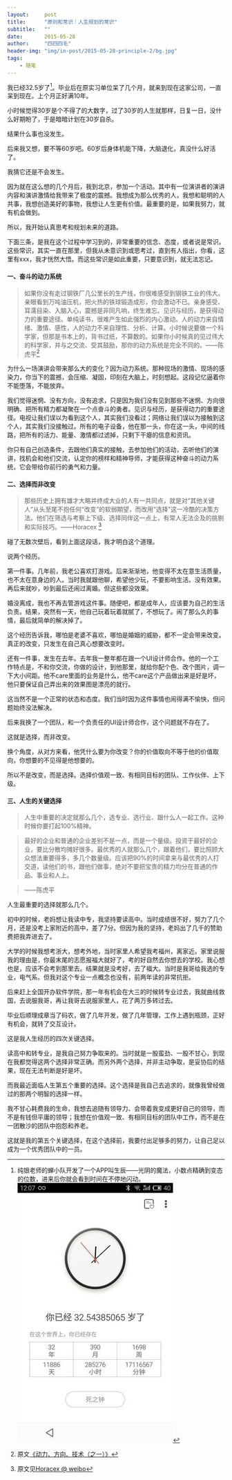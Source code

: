 ```yaml
---
layout:     post
title:      "原则和常识｜人生规划的常识"
subtitle:   ""
date:       2015-05-28
author:     "四四四毛"
header-img: "img/in-post/2015-05-28-principle-2/bg.jpg"
tags:
    - 随笔
---
```




我已经32.5岁了[^tip1]。毕业后在原实习单位呆了几个月，就来到现在这家公司，一直呆到现在。上个月正好满10年。

小时候觉得30岁是个不得了的大数字，过了30岁的人生就那样，日复一日，没什么好期盼了，于是暗暗计划在30岁自杀。

结果什么事也没发生。

后来我又想，要不等60岁吧。60岁后身体机能下降，大脑退化，真没什么好活了。

我猜它还是不会发生。

因为就在这么想的几个月后，我到北京，参加一个活动。其中有一位演讲者的演讲内容和演讲激情给我带来了极度的震撼。我想成为那么优秀的人，我想和聪明的人共事，我想创造美好的事物，我想让人生更有价值。最重要的是，如果我努力，就有机会做到。

所以，我开始认真思考和规划未来的道路。

下面三条，是我在这个过程中学习到的，非常重要的信念、态度，或者说是常识。这些常识，其实一直在那里，但我从未意识到或思考过，直到有人指出，你看，这里有xxx，我才恍然大悟。而这些常识是如此重要，只要意识到，就无法忘记。

#### 一、奋斗的动力系统

>如果你没有走过钢铁厂几公里长的生产线，你很难感受到钢铁工业的伟大。亲眼看到万吨油压机，把火热的铁球锻造成形，你会激动不已。亲身感受、耳濡目染、入脑入心，震撼是非同凡响，终生难忘。见识与经历，是获得动力的重要途径。单纯读书，很难产生如此强烈的内心激动。人的动力来自情绪、激情、感性，人的动力不来自理性、分析、计算。小时候说要做一个科学家，但那是书本上的，背书过纸，不算数的。如果你小时候真的见过伟大的科学家，并与之交流、受其鼓励，那你的动力系统是完全不同的。——陈虎平[^tip2]

为什么一场演讲会带来那么大的变化？因为动力系统。那种现场的激情、现场的感染力，你当下的震撼，会压缩、凝固，印刻在大脑上，时刻想起。这段记忆逼着你不能堕落，不能放弃。

我们觉得迷惘、没有方向，没有追求，只是因为我们没有见到那些不迷惘、方向很明确、把所有精力都凝聚在一个点奋斗的勇者。见识与经历，是获得动力的重要途径。电视让我们误以为看到这个人，其实我们没看过；网络让我们误以为接触到这个人，其实我们没接触过。所有的电子设备，他在那一头，你在这一头，中间的线路，把所有的活力、能量、激情都过滤掉，只剩下干瘪的信息和资讯。

你只有自己创造条件，去跟他们真实的接触，去参加他们的活动，去听他们的演讲，找机会和他们交流，认定你的榜样和精神导师，才能获得这种奋斗的动力系统，它会带给你前行的勇气和力量。

#### 二、选择而非改变
>那些历史上拥有雄才大略并终成大业的人有一共同点，就是对“其他关键人”从头至尾不抱任何“改变”的软弱期望，而改用“选择”这一冷酷的决策方法。他们在筛选与考察上下级、选择同伴这一点上，有常人无法企及的挑剔和实际技巧。——Horacex [^tip3]

碰了无数次壁后，看到上面这段话，我才明白这个道理。

说两个经历。

第一件事。几年前，我老公喜欢打游戏。后来渐渐地，他变得不太在意生活质量，也不太在意身边的人。当时我就跟他聊，希望他少玩，不要影响生活。没有效果。再后来就吵，吵到最后还闹过离婚。但这些都没效果。

婚没离成，我也不再去管游戏这件事。随便吧，都是成年人，应该要为自己的生活负责。结果，突然有一天，他自己玩着玩着就腻了，不想玩了。闹了那么久的事情，最后就简单的解决掉了。

这个经历告诉我，哪怕是老婆不喜欢，哪怕是婚姻的威胁，都不一定会带来改变。真正的改变，只发生在自己真心想要改变时。

还有一件事，发生在去年。去年我一整年都在跟一个UI设计师合作。他的一个工作特点是，不和你交流，你做的设计，到他那里，就给你配个色、改个图片，调一下大小间距。他不care里面的业务是什么，他不care这个产品做出来是好是坏，他只要保证自己弄出来的效果图是漂亮的就行。

这当然不是一个正常的状态和态度。我们当时因为这件事情也闹得满不愉快，但问题始终没法解决。

后来我换了一个团队，和一个负责任的UI设计师合作，这个问题就不存在了。

这就是选择，而非改变。

换个角度，从对方来看，他凭什么要为你改变？你的价值取向不等于他的价值取向，你想要的不见得是他想要的。

所以不是改变，而是选择。选择价值观一致、有相同目标的团队、工作伙伴、上下级。


#### 三、人生的关键选择

>人生中重要的决定就那么几个，选专业、选行业、跟什么人一起工作。这种时候你要打起100%精神。

> 最好的企业和普通的企业差别不是一点，而是一个量级。投资于最好的企业，要比分散均摊好很多。最优秀的人就那么几个，跟着他们，要比照顾大众想法重要得多，多几个数量级。应该把90%的时间拿来与最优秀的人打交道，读他们的书，跟他们做事，绝对不要把宝贵的精力均分在普通的作品、事业和人上。

> ——陈虎平

人生最重要的选择就那么几个。

初中的时候，老妈想让我读中专，我坚持要读高中。当时成绩很不好，努力了几个月，还是没考上家附近的高中，差了7分。但因为我的坚持，老妈出了几千的赞助费把我弄进去了。

大学的时候我想考浙大，想考外地，当时家里人希望我考福州，离家近。家里说服我的理由是，你最末尾的志愿报福大就好了，考的好自然去你想去的学校。我心想也是，应该不会考到那里去。结果就是没考好，去了福大。当时是我哥给我选的专业，电气系。但我对这个专业一点概念也没有，前两年读的非常抗拒。

后来赶上全国开办软件学院，那一年有机会在大三的时候转专业过去，我就曲线救国，去说服我哥，再让我哥去说服家里人，花了两万多转过去。

毕业后顺理成章当了码农，做了几年开发，做了几年管理，工作上遇到瓶颈，正好有机会，就转了交互设计。

这是我人生经历的四次关键选择。

读高中和转专业，是我自己努力争取来的。当时就是一股蛮劲、一股不甘心，到现在我都觉得这两个选择非常正确。而另外两个选择，并非主动争取，是妥协后的结果，现在无法判断是好是坏。

而我最近面临人生第五个重要的选择。这个选择是我自己去追求的，就像我曾经做过的那两个明智的选择一样。

我不甘心耗费我的生命，我想去追随有领导力、会带着我变成更好自己的领导，而不是有钱但平庸的领导；我想在价值观一致、有相同目标的团队中工作，而不是在一团散沙的团队中抱怨和养老。

这就是我的第五个关键选择，在这个选择前，我要付出足够多的努力，让自己足以成为一个优秀团队中的一员。

[^tip1]:纯银老师的蝉小队开发了一个APP叫生辰——光阴的魔法，小数点精确到变态的位数，进来后你就会看到时间在不停地闪动。![光阴的魔法](/img/in-post/2015-05-28-principle-2/1.png)

[^tip2]: 原文[《动力、方向、技术（之一）》](http://blog.sina.com.cn/s/blog_83393bb50102vnat.html)

[^tip3]: 原文见[Horacex @ weibo](http://weibo.com/1653567397/CbLp5z4vT?type=comment)




